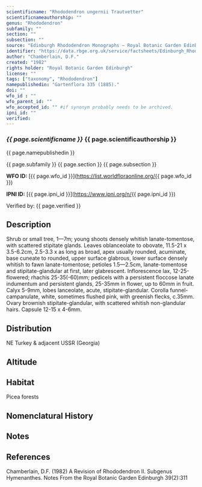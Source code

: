 ```yaml
---
scientificname: "Rhododendron ungernii Trautvetter"
scientificnameauthorship: ""
genus: "Rhododendron"
subfamily: ""
section: ""
subsection: ""
source: "Edinburgh Rhododendron Monographs – Royal Botanic Garden Edinburgh"
identifier: "https://data.rbge.org.uk/service/factsheets/Edinburgh_Rhododendron_Monographs.xhtml"
author: "Chamberlain, D.F."
created: "1982"
rights holder: "Royal Botanic Garden Edinburgh"
license: ""
tags: ["taxonomy", "Rhododendron"]
namepublishedin: "Gartenflora 335 (1885)."
doi: ""
wfo_id : ""
wfo_parent_id: ""
wfo_accepted_id: "" #if synonym probably needs to be archived.                      
ipni_id: ""
verified:
---
```

### _{{ page.scientificname }}_ {{ page.scientificauthorship }}
 {{ page.namepublishedin }}

{{ page.subfamily }} {{ page.section }} {{ page.subsection }}

**WFO ID:** [{{ page.wfo_id }}](https://list.worldfloraonline.org/{{ page.wfo_id }})

**IPNI ID:** [{{ page.ipni_id }}](https://www.ipni.org/n/{{ page.ipni_id }})

Verified by: {{ page.verified }}



## Description
Shrub or small tree, 1—7m; young shoots densely whitish lanate-tomentose, with scattered stipitate glands. Leaves oblanceolate to obovate, 11.5-21 x 3.5-6.2cm, 2.5-3.3 x as long as broad, apex usually rounded, acuminate, base cuneate to rounded, upper surface glabrous, lower surface densely whitish to fawn lanate-tomentose; petioles 1.5—2.5cm, lanate-tomentose and stipitate-glandular at first, later glabrescent. Inflorescence lax, 12-25-flowered; rhachis 25-35(-60)mm; pedicels with a persistent floccose lanate indumentum and persistent glands, 25-35mm in flower, up to 60mm in fruit. Calyx 5-9mm, lobes lanceolate, acute, stipitate-glandular. Corolla funnel-campanulate, white, sometimes flushed pink, with greenish flecks, c.35mm. Ovary brownish stipitate-glandular, with scattered whitish non-glandular hairs. Capsule 12-15 x 4-6mm.

## Distribution
NE Turkey & adjacent USSR (Georgia)

## Altitude


## Habitat
Picea forests

## Nomenclatural History

                       
## Notes


## References

Chamberlain, D.F. (1982) A Revision of Rhododendron II. Subgenus Hymenanthes. Notes From the Royal Botanic Garden Edinburgh 39(2):311
